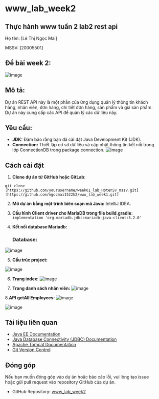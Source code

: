 # www_lab_week2
## Thực hành www tuần 2 lab2 rest api
Họ tên: [Lê Thị Ngọc Mai]

MSSV: [20005501]

## Đề bài week 2:
![image](https://github.com/ngocmai1522k2/www_lab_week2/assets/144517477/0c9c2b56-6231-413c-8628-d1436d0fb7c3)

## Mô tả:
Dự án REST API này là một phần của ứng dụng quản lý thông tin khách hàng, nhân viên, đơn hàng, chi tiết đơn hàng, sản phẩm và giá sản phẩm. Dự án này cung cấp các API để quản lý các dữ liệu này.
## Yêu cầu: 
- **JDK:** Đảm bảo rằng bạn đã cài đặt Java Development Kit (JDK).
- **Connection:** Thiết lập cơ sở dữ liệu và cập nhật thông tin kết nối trong lớp ConnectionDB trong package connection.
![image](https://github.com/ngocmai1522k2/www_lab_week2/assets/144517477/b3c15f42-64ae-4ea6-a199-a2ab2c318799)

## Cách cài đặt

1. **Clone dự án từ GitHub hoặc GitLab:**

```
git clone [https://github.com/yourusername/week01_lab_HotenSv_mssv.git](https://github.com/ngocmai1522k2/www_lab_week1.git)
```

2. **Mở dự án bằng một trình biên soạn mã Java:** IntelliJ IDEA.

3. **Cấu hình Client driver cho MariaDB trong file build.gradle:**
 ```implementation 'org.mariadb.jdbc:mariadb-java-client:3.2.0' ```
4. **Kết nối database Mariadb:**
   ### Database: 
![image](https://github.com/ngocmai1522k2/www_lab_week2/assets/144517477/38c8e7ff-86ed-4c6b-ab84-3d0bcbf284a7)

5. **Cấu trúc project:**
   
  ![image](https://github.com/ngocmai1522k2/www_lab_week2/assets/144517477/7a0588a2-df1c-46ef-a4eb-7d2720deac85)

6. **Trang index:**
 ![image](https://github.com/ngocmai1522k2/www_lab_week3/assets/144517477/33c20c44-d40f-4dfd-865d-adadbde4ae48)

7. **Trang danh sách nhân viên:**
   ![image](https://github.com/ngocmai1522k2/www_lab_week3/assets/144517477/12230d23-f8e8-4f9d-b2b7-d12f4c28c7e5)

8.**API getAll Employees:** 
![image](https://github.com/ngocmai1522k2/www_lab_week2/assets/144517477/6e0294f9-0067-4568-97f4-f4a45971a2da)

![image](https://github.com/ngocmai1522k2/www_lab_week2/assets/144517477/77a6cf41-54e6-43dd-a8be-b690bc7f72de)


## Tài liệu liên quan

- [Java EE Documentation](https://javaee.github.io/javaee-spec/)
- [Java Database Connectivity (JDBC) Documentation](https://docs.oracle.com/en/java/javase/16/docs/api/java.sql/java/sql/package-summary.html)
- [Apache Tomcat Documentation](https://tomcat.apache.org/tomcat-9.0-doc/index.html)
- [Git Version Control](https://git-scm.com/book/en/v2)


## Đóng góp

Nếu bạn muốn đóng góp vào dự án hoặc báo cáo lỗi, vui lòng tạo issue hoặc gửi pull request vào repository GitHub của dự án.

- GitHub Repository: [www_lab_week2](https://github.com/ngocmai1522k2/www_lab_week2)
